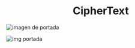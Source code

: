 <h1 align="center"> CipherText </h1>

![imagen de portada](imagenes%5Canonymous2.png)


![img portada](imagenes%5Canonymous2.png)